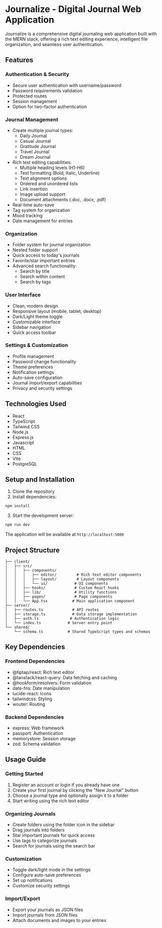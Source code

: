 # Journalize - Digital Journal Web Application

Journalize is a comprehensive digital journaling web application built with the MERN stack, offering a rich text editing experience, intelligent file organization, and seamless user authentication.

## Features

### Authentication & Security
- Secure user authentication with username/password
- Password requirements validation
- Protected routes
- Session management
- Option for two-factor authentication

### Journal Management
- Create multiple journal types:
  - Daily Journal
  - Casual Journal
  - Gratitude Journal
  - Travel Journal
  - Dream Journal
- Rich text editing capabilities:
  - Multiple heading levels (H1-H6)
  - Text formatting (Bold, Italic, Underline)
  - Text alignment options
  - Ordered and unordered lists
  - Link insertion
  - Image upload support
  - Document attachments (.doc, .docx, .pdf)
- Real-time auto-save
- Tag system for organization
- Mood tracking
- Date management for entries

### Organization
- Folder system for journal organization
- Nested folder support
- Quick access to today's journals
- Favorite/star important entries
- Advanced search functionality:
  - Search by title
  - Search within content
  - Search by tags

### User Interface
- Clean, modern design
- Responsive layout (mobile, tablet, desktop)
- Dark/Light theme toggle
- Customizable interface
- Sidebar navigation
- Quick access toolbar

### Settings & Customization
- Profile management
- Password change functionality
- Theme preferences
- Notification settings
- Auto-save configuration
- Journal import/export capabilities
- Privacy and security settings

## Technologies Used

- React
- TypeScript
- Tailwind CSS
- Node.js
- Express.js
- Javascript
- HTML
- CSS
- Vite
- PostgreSQL

## Setup and Installation

1. Clone the repository
2. Install dependencies:
```bash
npm install
```

3. Start the development server:
```bash
npm run dev
```

The application will be available at `http://localhost:5000`

## Project Structure

```
├── client/
│   ├── src/
│   │   ├── components/
│   │   │   ├── editor/         # Rich text editor components
│   │   │   ├── layout/         # Layout components
│   │   │   └── ui/            # UI components
│   │   ├── hooks/             # Custom React hooks
│   │   ├── lib/               # Utility functions
│   │   ├── pages/             # Page components
│   │   └── App.tsx           # Main application component
├── server/
│   ├── routes.ts             # API routes
│   ├── storage.ts            # Data storage implementation
│   ├── auth.ts              # Authentication logic
│   └── index.ts            # Server entry point
└── shared/
    └── schema.ts           # Shared TypeScript types and schemas
```

## Key Dependencies

### Frontend Dependencies
- @tiptap/react: Rich text editor
- @tanstack/react-query: Data fetching and caching
- @hookform/resolvers: Form validation
- date-fns: Date manipulation
- lucide-react: Icons
- tailwindcss: Styling
- wouter: Routing

### Backend Dependencies
- express: Web framework
- passport: Authentication
- memorystore: Session storage
- zod: Schema validation

## Usage Guide

### Getting Started
1. Register an account or login if you already have one
2. Create your first journal by clicking the "New Journal" button
3. Choose a journal type and optionally assign it to a folder
4. Start writing using the rich text editor

### Organizing Journals
- Create folders using the folder icon in the sidebar
- Drag journals into folders
- Star important journals for quick access
- Use tags to categorize journals
- Search for journals using the search bar

### Customization
- Toggle dark/light mode in the settings
- Configure auto-save preferences
- Set up notifications
- Customize security settings

### Import/Export
- Export your journals as JSON files
- Import journals from JSON files
- Attach documents and images to your entries
